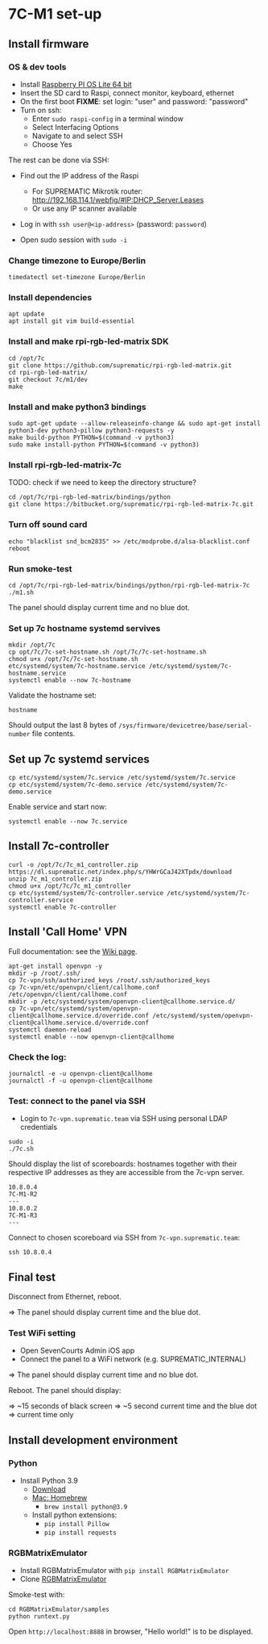 # 7C-M1 set-up

## Install firmware

### OS & dev tools

- Install [Raspberry PI OS Lite 64 bit](https://www.raspberrypi.com/documentation/computers/getting-started.html#installing-the-operating-system)
- Insert the SD card to Raspi, connect monitor, keyboard, ethernet
- On the first boot **FIXME**: set login: "user" and password: "password"
- Turn on ssh:
    - Enter `sudo raspi-config` in a terminal window
    - Select Interfacing Options
    - Navigate to and select SSH
    - Choose Yes

The rest can be done via SSH:
    
- Find out the IP address of the Raspi
    - For SUPREMATIC Mikrotik router: http://192.168.114.1/webfig/#IP:DHCP_Server.Leases
    - Or use any IP scanner available

- Log in with `ssh user@<ip-address>` (password: `password`)

- Open sudo session with `sudo -i`


### Change timezone to Europe/Berlin

```
timedatectl set-timezone Europe/Berlin
```

### Install dependencies

```
apt update
apt install git vim build-essential
```

### Install and make rpi-rgb-led-matrix SDK

```shell
cd /opt/7c
git clone https://github.com/suprematic/rpi-rgb-led-matrix.git
cd rpi-rgb-led-matrix/
git checkout 7c/m1/dev
make
```

### Install and make python3 bindings

```shell
sudo apt-get update --allow-releaseinfo-change && sudo apt-get install python3-dev python3-pillow python3-requests -y
make build-python PYTHON=$(command -v python3)
sudo make install-python PYTHON=$(command -v python3)
```

### Install rpi-rgb-led-matrix-7c

TODO: check if we need to keep the directory structure?

```shell
cd /opt/7c/rpi-rgb-led-matrix/bindings/python
git clone https://bitbucket.org/suprematic/rpi-rgb-led-matrix-7c.git
```

### Turn off sound card

```
echo "blacklist snd_bcm2835" >> /etc/modprobe.d/alsa-blacklist.conf
reboot
```

### Run smoke-test

```shell
cd /opt/7c/rpi-rgb-led-matrix/bindings/python/rpi-rgb-led-matrix-7c
./m1.sh
```

The panel should display current time and no blue dot.

### Set up 7c hostname systemd servives

```
mkdir /opt/7c
cp opt/7c/7c-set-hostname.sh /opt/7c/7c-set-hostname.sh
chmod u+x /opt/7c/7c-set-hostname.sh
etc/systemd/system/7c-hostname.service /etc/systemd/system/7c-hostname.service
systemctl enable --now 7c-hostname
```

Validate the hostname set:
```
hostname
```
Should output the last 8 bytes of `/sys/firmware/devicetree/base/serial-number` file contents.


## Set up 7c systemd services

```shell
cp etc/systemd/system/7c.service /etc/systemd/system/7c.service
cp etc/systemd/system/7c-demo.service /etc/systemd/system/7c-demo.service
```

Enable service and start now:

```shell
systemctl enable --now 7c.service
```

## Install 7c-controller

```
curl -o /opt/7c/7c_m1_controller.zip https://dl.suprematic.net/index.php/s/YHWrGCaJ42XTpdx/download
unzip 7c_m1_controller.zip
chmod u+x /opt/7c/7c_m1_controller
cp etc/systemd/system/7c-controller.service /etc/systemd/system/7c-controller.service
systemctl enable 7c-controller
```


## Install 'Call Home' VPN

Full documentation: see the [Wiki page](https://wiki.suprematic.team/books/tennis-cast-scoreboard/page/call-home-vpn-for-7c-scoreboard).

```
apt-get install openvpn -y
mkdir -p /root/.ssh/
cp 7c-vpn/ssh/authorized_keys /root/.ssh/authorized_keys
cp 7c-vpn/etc/openvpn/client/callhome.conf /etc/openvpn/client/callhome.conf
mkdir -p /etc/systemd/system/openvpn-client@callhome.service.d/
cp 7c-vpn/etc/systemd/system/openvpn-client@callhome.service.d/override.conf /etc/systemd/system/openvpn-client@callhome.service.d/override.conf
systemctl daemon-reload
systemctl enable --now openvpn-client@callhome
```

### Check the log:

```
journalctl -e -u openvpn-client@callhome
journalctl -f -u openvpn-client@callhome
```

### Test: connect to the panel via SSH

- Login to `7c-vpn.suprematic.team` via SSH using personal LDAP credentials

```
sudo -i
./7c.sh
```

Should display the list of scoreboards: hostnames together with their respective IP addresses as they are accessible from the 7c-vpn server.

```
10.8.0.4
7C-M1-R2
---
10.8.0.2
7C-M1-R3
---
```

Connect to chosen scoreboard via SSH from `7c-vpn.suprematic.team`:

```
ssh 10.8.0.4
```


## Final test


Disconnect from Ethernet, reboot.

=> The panel should display current time and the blue dot.


### Test WiFi setting

- Open SevenCourts Admin iOS app
- Connect the panel to a WiFi network (e.g. SUPREMATIC_INTERNAL)

=> The panel should display current time and no blue dot.

Reboot. The panel should display:

=> ~15 seconds of black screen
=> ~5 second current time and the blue dot
=> current time only


## Install development environment

### Python

- Install Python 3.9
    - [Download](https://www.python.org/downloads/release/python-3916/)
    - [Mac: Homebrew](https://formulae.brew.sh/formula/python@3.9)
        - `brew install python@3.9`
    - Install python extensions:
        - `pip install Pillow`
        - `pip install requests`

### RGBMatrixEmulator

- Install RGBMatrixEmulator with `pip install RGBMatrixEmulator`
- Clone [RGBMatrixEmulator](https://github.com/ty-porter/RGBMatrixEmulator)

Smoke-test with:
```
cd RGBMatrixEmulator/samples
python runtext.py
```

Open `http://localhost:8888` in browser, "Hello world!" is to be displayed.
